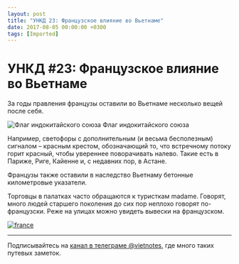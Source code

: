 ```yaml
---
layout: post
title: "УНКД 23: Французское влияние во Вьетнаме"
date: 2017-08-05 00:00:00 +0300
tags: [Imported]
---
```

# УНКД #23: Французское влияние во Вьетнаме

За годы правления французы оставили во Вьетнаме несколько вещей после себя.

![Флаг индокитайского союза](https://vlaim.s3.amazonaws.com/uploads/2017/08/Flag_of_Colonial_Annam.png) Флаг индокитайского союза

Например, светофоры с дополнительным (и весьма бесполезным) сигналом – красным крестом, обозначающий то, что встречному потоку горит красный, чтобы увереннее поворачивать налево. Такие есть в Париже, Риге, Кайенне и, с недавних пор, в Астане.

Французы также оставили в наследство Вьетнаму бетонные километровые указатели.

Торговцы в палатках часто обращаются к туристкам madame. Говорят, много людей старшего поколения до сих пор неплохо говорят по-французски. Реже на улицах можно увидеть вывески на французском.

[![france](https://vlaim.s3.amazonaws.com/uploads/2017/08/france.jpg)](https://vlaim.s3.amazonaws.com/uploads/2017/08/france.jpg)

* * *

Подписывайтесь на [канал в телеграме @vietnotes](https://t.me/vietnotes), где много таких путевых заметок.